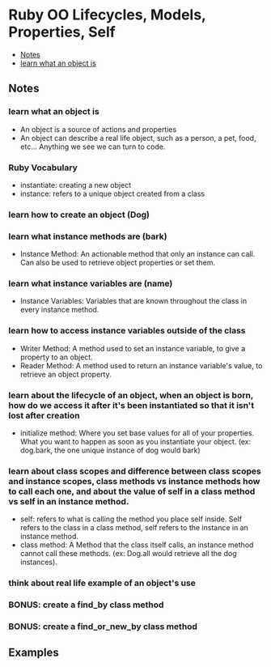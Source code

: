# Ruby OO Lifecycles, Models, Properties, Self
-  [Notes](https://github.com/Enoch2k2/ruby-object-self-lifecycles-models-properties#notes)
  - [learn what an object is](https://github.com/Enoch2k2/ruby-object-self-lifecycles-models-properties#learn-what-an-object-is)
## **Notes** ##
### learn what an object is
  - An object is a source of actions and properties
  - An object can describe a real life object, such as a person, a pet, food, etc... Anything we see we can turn to code.

### Ruby Vocabulary
  - instantiate: creating a new object
  - instance: refers to a unique object created from a class

### learn how to create an object (Dog)
### learn what instance methods are (bark)
  - Instance Method: An actionable method that only an instance can call. Can also be used to retrieve object properties or set them.
### learn what instance variables are (name)
  - Instance Variables: Variables that are known throughout the class in every instance method.
### learn how to access instance variables outside of the class
  - Writer Method: A method used to set an instance variable, to  give a property to an object.
  - Reader Method: A method used to return an instance variable's value, to retrieve an object property.
### learn about the lifecycle of an object, when an object is born, how do we access it after it's been instantiated so that it isn't lost after creation
  - initialize method: Where you set base values for all of your properties. What you want to happen as soon as you instantiate your object. (ex: dog.bark, the one unique instance of dog would bark)
### learn about class scopes and difference between class scopes and instance scopes, class methods vs instance methods how to call each one, and about the value of self in a class method vs self in an instance method.
  - self: refers to what is calling the method you place self inside. Self refers to the class in a class method, self refers to the instance in an instance method.
  - class method: A Method that the class itself calls, an instance method cannot call these methods. (ex: Dog.all would retrieve all the dog instances).

### think about real life example of an object's use
### BONUS: create a find_by class method
### BONUS: create a find_or_new_by class method

## **Examples** ##